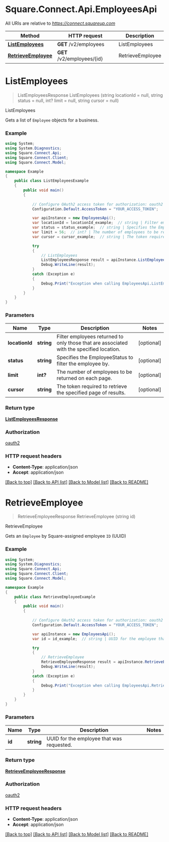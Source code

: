 # Square.Connect.Api.EmployeesApi

All URIs are relative to *https://connect.squareup.com*

Method | HTTP request | Description
------------- | ------------- | -------------
[**ListEmployees**](EmployeesApi.md#listemployees) | **GET** /v2/employees | ListEmployees
[**RetrieveEmployee**](EmployeesApi.md#retrieveemployee) | **GET** /v2/employees/{id} | RetrieveEmployee


<a name="listemployees"></a>
# **ListEmployees**
> ListEmployeesResponse ListEmployees (string locationId = null, string status = null, int? limit = null, string cursor = null)

ListEmployees

Gets a list of `Employee` objects for a business.

### Example
```csharp
using System;
using System.Diagnostics;
using Square.Connect.Api;
using Square.Connect.Client;
using Square.Connect.Model;

namespace Example
{
    public class ListEmployeesExample
    {
        public void main()
        {
            
            // Configure OAuth2 access token for authorization: oauth2
            Configuration.Default.AccessToken = "YOUR_ACCESS_TOKEN";

            var apiInstance = new EmployeesApi();
            var locationId = locationId_example;  // string | Filter employees returned to only those that are associated with the specified location. (optional) 
            var status = status_example;  // string | Specifies the EmployeeStatus to filter the employee by. (optional) 
            var limit = 56;  // int? | The number of employees to be returned on each page. (optional) 
            var cursor = cursor_example;  // string | The token required to retrieve the specified page of results. (optional) 

            try
            {
                // ListEmployees
                ListEmployeesResponse result = apiInstance.ListEmployees(locationId, status, limit, cursor);
                Debug.WriteLine(result);
            }
            catch (Exception e)
            {
                Debug.Print("Exception when calling EmployeesApi.ListEmployees: " + e.Message );
            }
        }
    }
}
```

### Parameters

Name | Type | Description  | Notes
------------- | ------------- | ------------- | -------------
 **locationId** | **string**| Filter employees returned to only those that are associated with the specified location. | [optional] 
 **status** | **string**| Specifies the EmployeeStatus to filter the employee by. | [optional] 
 **limit** | **int?**| The number of employees to be returned on each page. | [optional] 
 **cursor** | **string**| The token required to retrieve the specified page of results. | [optional] 

### Return type

[**ListEmployeesResponse**](ListEmployeesResponse.md)

### Authorization

[oauth2](../README.md#oauth2)

### HTTP request headers

 - **Content-Type**: application/json
 - **Accept**: application/json

[[Back to top]](#) [[Back to API list]](../README.md#documentation-for-api-endpoints) [[Back to Model list]](../README.md#documentation-for-models) [[Back to README]](../README.md)

<a name="retrieveemployee"></a>
# **RetrieveEmployee**
> RetrieveEmployeeResponse RetrieveEmployee (string id)

RetrieveEmployee

Gets an `Employee` by Square-assigned employee `ID` (UUID)

### Example
```csharp
using System;
using System.Diagnostics;
using Square.Connect.Api;
using Square.Connect.Client;
using Square.Connect.Model;

namespace Example
{
    public class RetrieveEmployeeExample
    {
        public void main()
        {
            
            // Configure OAuth2 access token for authorization: oauth2
            Configuration.Default.AccessToken = "YOUR_ACCESS_TOKEN";

            var apiInstance = new EmployeesApi();
            var id = id_example;  // string | UUID for the employee that was requested.

            try
            {
                // RetrieveEmployee
                RetrieveEmployeeResponse result = apiInstance.RetrieveEmployee(id);
                Debug.WriteLine(result);
            }
            catch (Exception e)
            {
                Debug.Print("Exception when calling EmployeesApi.RetrieveEmployee: " + e.Message );
            }
        }
    }
}
```

### Parameters

Name | Type | Description  | Notes
------------- | ------------- | ------------- | -------------
 **id** | **string**| UUID for the employee that was requested. | 

### Return type

[**RetrieveEmployeeResponse**](RetrieveEmployeeResponse.md)

### Authorization

[oauth2](../README.md#oauth2)

### HTTP request headers

 - **Content-Type**: application/json
 - **Accept**: application/json

[[Back to top]](#) [[Back to API list]](../README.md#documentation-for-api-endpoints) [[Back to Model list]](../README.md#documentation-for-models) [[Back to README]](../README.md)

